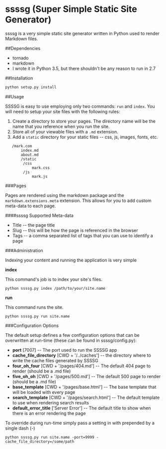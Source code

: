 # ssssg (Super Simple Static Site Generator)

ssssg is a very simple static site generator written in Python used to render Markdown files.

##Dependencies

* tornado
* markdown
* I wrote it in Python 3.5, but there shouldn't be any reason to run in 2.7

##Installation

```python
python setup.py install
```

##Usage

SSSSG is easy to use employing only two commands: `run` and `index`. You will need to setup your site files with the following rules:

1. Create a directory to store your pages. The directory name will be the name that you reference when you run the site.
2. Store all of your viewable files with a `.md` extension.
3. Add a `static` directory for your static files -- css, js, images, fonts, etc.

```
   /mark.com
       index.md
       about.md
       /static
       	/css
       		mark.css
       	/js
       		mark.js
```

###Pages

Pages are rendered using the markdown package and the `markdown.extensions.meta` extension. This allows for you to add custom meta-data to each page.

####ssssg Supported Meta-data

* Title -- the page title
* Slug -- this will be how the page is referenced in the browser
* Tags -- a comma separated list of tags that you can use to identify a page

###Administration

Indexing your content and running the application is very simple

__index__

This command's job is to index your site's files.

```
python ssssg.py index /path/to/your/site.name
```

__run__

This command runs the site.

```
python ssssg.py run site.name
```

###Configuration Options

The default setup defines a few configuration options that can be overwritten at run-time (these can be found in ssssg/config.py):

* __port__ [7007] -- The port used to run the SSSSG app
* __cache\_file_directory__ [CWD + '/../caches'] -- the directory where to write the cache files generated by SSSSG
* __four\_oh_four__ [CWD + '/pages/404.md'] -- The default 404 page to render (should be a .md file)
* __five\_oh_oh__ [CWD + '/pages/500.md'] -- The default 500 page to render (should be a .md file)
* __base\_template__ [CWD + '/pages/base.html'] -- The base template that will be loaded with every page
* __search\_template__ [CWD + '/pages/search.html'] -- The default template to use when rendering search results
* __default\_error_title__ ['Server Error'] -- The default title to show when there is an error rendering the page

To override during run-time simply pass a setting in with prepended by a single dash (-)

```
python ssssg.py run site.name -port=9999 -cache_file_directory=/some/path
```
